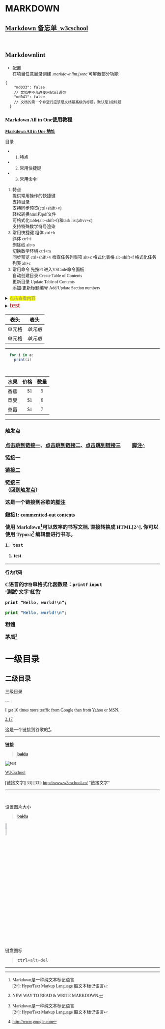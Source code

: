 # **MARKDOWN**

<font face=微软雅黑>
<!-- <font size=4>   -->  

## [Markdown 备忘单_w3cschool](https://www.w3cschool.cn/markdownyfsm/markdownyfsm-txnu3kek.html)

</br>

## Markdownlint  

* 配置  
    在项目任意目录创建 *.markdownlint.jsonc* 可屏蔽部分功能

```jsonc
{
    "md033": false
    // 文档中不允许使用html语句
    "md041": false
    // 文档的第一个非空行应该是文档最高级的标题，默认是1级标题
  }
```

### Markdown All in One使用教程  

[**Markdown All in One 地址**](https://marketplace.visualstudio.com/items?itemName=yzhang.markdown-all-in-one)

目录

* 1. 特点

* 2. 常用快捷键

* 3. 常用命令  
  
1. 特点  
  提供常用操作的快捷键  
  支持目录  
  支持同步预览(ctrl+shift+v)  
  轻松转换html和pdf文件  
  可格式化table(alt+shift+f)和task list(altvv+c)  
  支持特殊数学符号渲染  
2. 常用快捷键
  粗体 ctrl+b  
  斜体 ctrl+i  
  删除线 alt+s  
  切换数学环境 ctrl+m  
  同步预览 ctrl+shift+v
  检查任务列表项 alt+c
  格式化表格 alt+shift+f
  格式化任务列表 alt+c
3. 常用命令
  先按F1进入VSCode命令面板  
  自动创建目录 Create Table of Contents  
  更新目录 Update Table of Contents  
  添加/更新标题编号 Add/Update Section numbers  

<details>
  <summary><mark><font color=GRAY>点击查看内容</font></mark></summary>
  <p> - 测试 测试测试</p>
  
  <code>
   for i in a:
    print(i)
  </code></pre>
</details>

<details><summary><font size=5 color=red>test</font></summary>

   dd  
aaa
</details>

[~]: 注释

| 表头   | 表头     |
| ------ | -------- |
| 单元格 | *单元格* |
| 单元格 | *单元格* |
---

```c#
  for i in a:
    print(i)
```

&nbsp;
</br>

| 水果 | 价格 | 数量  |
| ---- | ---: | :---: |
| 香蕉 |   $1 |   5   |
| 苹果 |   $1 |   6   |
| 草莓 |   $1 |   7   |
---
<h3 id=t>  触发点 <h3>

[点击跳到链接一](#1)、[点击跳到链接二](#2)、[点击跳到链接三](#3) &nbsp; &nbsp; &nbsp; &nbsp; [脚注^](脚注^)

<p id=1>链接一</p>

<a id=2>[链接二](https://baidu.com)</a>

<a id=3>链接三</a>  
（[回到触发点](#t)）   

这是一个链接到谷歌的[脚注]  

[脚注]: http://www.google.com  

[鏈接1]: commentted-out contents  

[鏈接1]: https://baidu.com  

使用 Markdown[^1]可以效率的书写文档, 直接转换成 HTML[2^], 你可以使用 Typora[^T] 编辑器进行书写。  
[^1]:Markdown是一种纯文本标记语言  
[2^]: HyperText Markup Language 超文本标记语言  
[^T]:NEW WAY TO READ & WRITE MARKDOWN.  

`1. test`  

1. test

---
    行内代码

C语言的`字符`串格式化函数是：`printf` `input`  
‘測試’文字'紅色'

```
print "Hello, world!\n";
```

```python
print "Hello, world!\n";
```

**粗體**

茅盾[^1]
[^1]: 我国著名的文学作家
[toc]
[1.一级目录](#1m)  
　[1.1二级目录](#1m.1)
　　[1.1.1三级目录](#1m.1.1)

<h1 id='1m'> 一级目录 </h1>

<h2 id='1m.1'> 二级目录 </h2>  
<p id='1m.1.1'> 三级目录 </p>
---

I get 10 times more traffic from [Google] than from [Yahoo][2] or [MSN][3].  

[Google]: http://google.com/        "Google"
[yahoo]: https://baidu.com
[2]: http://search.yahoo.com/  "Yahoo Search"
[3]: http://search.msn.com/    "MSN Search"

[2.17]

[2.17]:http://192.168.2.17

这是一个链接到谷歌的[^脚注]。

[^脚注]: http://www.google.com

---
**链接**  
>[**baidu**](http://baidu.com)

![test](https://www.baidu.com/img/flexible/logo/pc/result.png)  

[W3Cschool](http://www.w3cschool.cn/)

[链接文字][33]
[33]: <http://www.w3cschool.cn/> "链接文字"

---
</br>

设置图片大小
>[**baidu**](http://baidu.com)
<image src=https://www.baidu.com/img/flexible/logo/pc/result.png height="10%" width="10%">  

键盘图标  
> <kbd>**ctrl**</kbd>**+**<kbd>alt</kbd>+<kbd>del</kbd>
---
